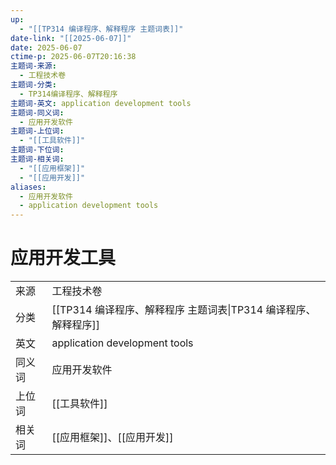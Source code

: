 ```yaml
---
up:
  - "[[TP314 编译程序、解释程序 主题词表]]"
date-link: "[[2025-06-07]]"
date: 2025-06-07
ctime-p: 2025-06-07T20:16:38
主题词-来源:
  - 工程技术卷
主题词-分类:
  - TP314编译程序、解释程序
主题词-英文: application development tools
主题词-同义词:
  - 应用开发软件
主题词-上位词:
  - "[[工具软件]]"
主题词-下位词:
主题词-相关词:
  - "[[应用框架]]"
  - "[[应用开发]]"
aliases:
  - 应用开发软件
  - application development tools
---
```


# 应用开发工具

| | |
| --- | --- |
| 来源 | 工程技术卷|
| 分类 | [[TP314 编译程序、解释程序 主题词表\|TP314 编译程序、解释程序]]|
| 英文 | application development tools |
| 同义词 | 应用开发软件|
| 上位词 | [[工具软件]]|
| 相关词 | [[应用框架]]、[[应用开发]]|
